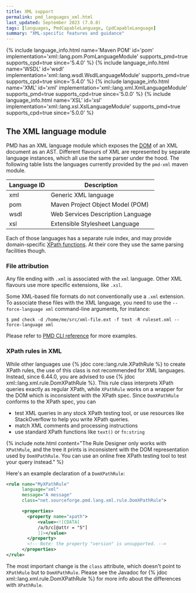 ```yaml
---
title: XML support
permalink: pmd_languages_xml.html
last_updated: September 2023 (7.0.0)
tags: [languages, PmdCapableLanguage, CpdCapableLanguage]
summary: "XML-specific features and guidance"
---
```


{% include language_info.html name='Maven POM' id='pom' implementation='xml::lang.pom.PomLanguageModule' supports_pmd=true supports_cpd=true since='5.4.0' %}
{% include language_info.html name='WSDL' id='wsdl' implementation='xml::lang.wsdl.WsdlLanguageModule' supports_pmd=true supports_cpd=true since='5.4.0' %}
{% include language_info.html name='XML' id='xml' implementation='xml::lang.xml.XmlLanguageModule' supports_pmd=true supports_cpd=true since='5.0.0' %}
{% include language_info.html name='XSL' id='xsl' implementation='xml::lang.xsl.XslLanguageModule' supports_pmd=true supports_cpd=true since='5.0.0' %}

## The XML language module

PMD has an XML language module which exposes the [DOM](https://de.wikipedia.org/wiki/Document_Object_Model)
of an XML document as an AST. Different flavours of XML are represented by separate
language instances, which all use the same parser under the hood. The following
table lists the languages currently provided by the `pmd-xml` maven module.

| Language ID | Description                       |
|-------------|-----------------------------------|
| xml         | Generic XML language              |
| pom         | Maven Project Object Model (POM)  |
| wsdl        | Web Services Description Language |
| xsl         | Extensible Stylesheet Language    |

Each of those languages has a separate rule index, and may provide domain-specific
[XPath functions](pmd_userdocs_extending_writing_xpath_rules.html#pmd-extension-functions).
At their core they use the same parsing facilities though.

### File attribution

Any file ending with `.xml` is associated with the `xml` language. Other XML flavours
use more specific extensions, like `.xsl`.

Some XML-based file formats do not conventionally use a `.xml` extension. To associate
these files with the XML language, you need to use the `--force-language xml` command-line
arguments, for instance:
```
$ pmd check -d /home/me/src/xml-file.ext -f text -R ruleset.xml --force-language xml
```
Please refer to [PMD CLI reference](pmd_userdocs_cli_reference.html#analyze-other-xml-formats)
for more examples.


### XPath rules in XML

While other languages use {% jdoc core::lang.rule.XPathRule %} to create XPath rules,
the use of this class is not recommended for XML languages. Instead, since 6.44.0, you
are advised to use {% jdoc xml::lang.xml.rule.DomXPathRule %}. This rule class interprets
XPath queries exactly as regular XPath, while `XPathRule` works on a wrapper for the
DOM which is inconsistent with the XPath spec. Since `DomXPathRule` conforms to the
XPath spec, you can
- test XML queries in any stock XPath testing tool, or use resources like StackOverflow
  to help you write XPath queries.
- match XML comments and processing instructions
- use standard XPath functions like `text()` or `fn:string`

{% include note.html content="The Rule Designer only works with `XPathRule`, and the tree it prints is inconsistent with the DOM representation used by `DomXPathRule`. You can use an online free XPath testing tool to test your query instead." %}

Here's an example declaration of a `DomXPathRule`:
```xml
<rule name="MyXPathRule"
      language="xml"
      message="A message"
      class="net.sourceforge.pmd.lang.xml.rule.DomXPathRule">

      <properties>
        <property name="xpath">
            <value><![CDATA[
            /a/b/c[@attr = "5"]
            ]]></value>
        </property>
        <!-- Note: the property "version" is unsupported. -->
      </properties>
</rule>
```
The most important change is the `class` attribute, which doesn't point to `XPathRule`
but to `DomXPathRule`. Please see the Javadoc for {% jdoc xml::lang.xml.rule.DomXPathRule %}
for more info about the differences with `XPathRule`.

